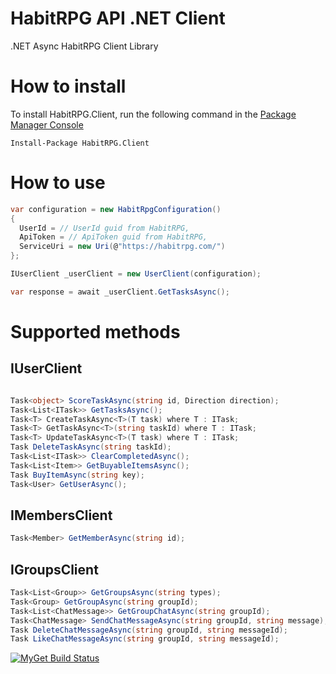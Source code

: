 HabitRPG API .NET Client
==========================

.NET Async HabitRPG Client Library

# How to install

To install HabitRPG.Client, run the following command in the [Package Manager Console](https://www.nuget.org/packages/HabitRPG.Client/)

```
Install-Package HabitRPG.Client
```

# How to use

```cs
var configuration = new HabitRpgConfiguration()
{
  UserId = // UserId guid from HabitRPG,
  ApiToken = // ApiToken guid from HabitRPG,
  ServiceUri = new Uri(@"https://habitrpg.com/")
};

IUserClient _userClient = new UserClient(configuration);

var response = await _userClient.GetTasksAsync();
```

# Supported methods

## IUserClient
```cs

Task<object> ScoreTaskAsync(string id, Direction direction);
Task<List<ITask>> GetTasksAsync();
Task<T> CreateTaskAsync<T>(T task) where T : ITask;
Task<T> GetTaskAsync<T>(string taskId) where T : ITask;
Task<T> UpdateTaskAsync<T>(T task) where T : ITask;
Task DeleteTaskAsync(string taskId);
Task<List<ITask>> ClearCompletedAsync();
Task<List<Item>> GetBuyableItemsAsync();
Task BuyItemAsync(string key);
Task<User> GetUserAsync();

```
## IMembersClient
```cs
Task<Member> GetMemberAsync(string id);
```
## IGroupsClient
```cs
Task<List<Group>> GetGroupsAsync(string types);
Task<Group> GetGroupAsync(string groupId);
Task<List<ChatMessage>> GetGroupChatAsync(string groupId);
Task<ChatMessage> SendChatMessageAsync(string groupId, string message);
Task DeleteChatMessageAsync(string groupId, string messageId);
Task LikeChatMessageAsync(string groupId, string messageId);

```
[![MyGet Build Status](https://www.myget.org/BuildSource/Badge/marska?identifier=21b63643-1cd1-4ac0-9fda-e16de34452ab)](https://www.myget.org/)

